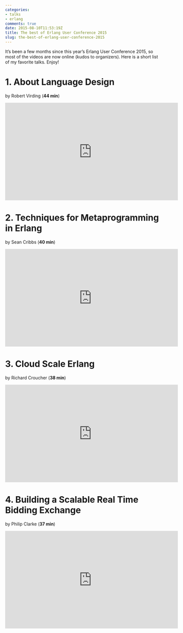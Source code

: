 ```yaml
---
categories:
- talks
- erlang
comments: true
date: 2015-08-10T11:53:19Z
title: The best of Erlang User Conference 2015
slug: the-best-of-erlang-user-conference-2015
---
```


It’s been a few months since this year’s Erlang User Conference 2015, so most
of the videos are now online (kudos to organizers). Here is a short list of my
favorite talks. Enjoy!

<!--more-->

# 1. About Language Design

by Robert Virding (**44 min**)

<iframe width="560" height="315" src="https://www.youtube.com/embed/afLRmoSOnHA" frameborder="0" allowfullscreen></iframe>

# 2. Techniques for Metaprogramming in Erlang

by Sean Cribbs (**40 min**)

<iframe width="560" height="315" src="https://www.youtube.com/embed/8v4ZfJUTnLc" frameborder="0" allowfullscreen></iframe>

# 3. Cloud Scale Erlang

by Richard Croucher (**38 min**)

<iframe width="560" height="315" src="https://www.youtube.com/embed/te89NpsryTA" frameborder="0" allowfullscreen></iframe>

# 4. Building a Scalable Real Time Bidding Exchange

by Philip Clarke (**37 min**)

<iframe width="560" height="315" src="https://www.youtube.com/embed/4PDInGV7bNw" frameborder="0" allowfullscreen></iframe>
